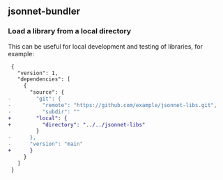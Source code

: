 ## jsonnet-bundler

### Load a library from a local directory

This can be useful for local development and testing of libraries, for example:

```diff
 {
   "version": 1,
   "dependencies": [
     {
       "source": {
-        "git": {
-          "remote": "https://github.com/example/jsonnet-libs.git",
-          "subdir": ""
+        "local": {
+          "directory": "../../jsonnet-libs"
         }
-      },
-      "version": "main"
+      }
     }
   ]
 }
```
